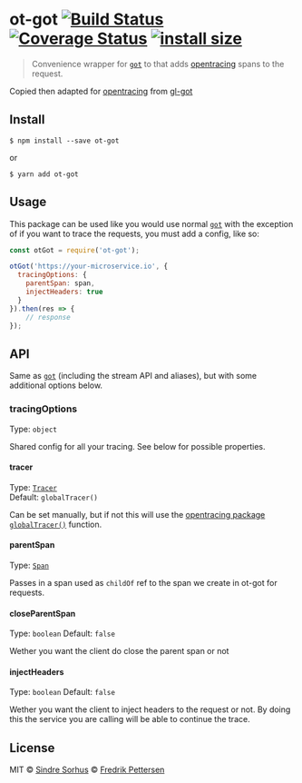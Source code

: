 # ot-got [![Build Status](https://travis-ci.com/Fumler/ot-got.svg?branch=master)](https://travis-ci.com/Fumler/ot-got) [![Coverage Status](https://coveralls.io/repos/github/Fumler/ot-got/badge.svg?branch=master)](https://coveralls.io/github/Fumler/ot-got?branch=master) [![install size](https://packagephobia.now.sh/badge?p=ot-got)](https://packagephobia.now.sh/result?p=ot-got) 

> Convenience wrapper for [`got`](https://github.com/sindresorhus/got) to that adds [opentracing](https://opentracing.io/) spans to the request.

Copied then adapted for [opentracing](https://opentracing.io/) from [gl-got](https://github.com/singapore/gl-got)

## Install

```
$ npm install --save ot-got
```

or

```
$ yarn add ot-got
```


## Usage
This package can be used like you would use normal [`got`](https://github.com/sindresorhus/got) with the exception of if you want to trace the requests, you must add a config, like so:

```js
const otGot = require('ot-got');

otGot('https://your-microservice.io', {
  tracingOptions: {
    parentSpan: span,
    injectHeaders: true
  }
}).then(res => {
	// response
});
```


## API

Same as [`got`](https://github.com/sindresorhus/got) (including the stream API and aliases), but with some additional options below.

### tracingOptions

Type: `object`

Shared config for all your tracing. See below for possible properties.

#### tracer

Type: [`Tracer`](https://github.com/opentracing/opentracing-javascript/blob/master/src/tracer.ts)<br>
Default: `globalTracer()`

Can be set manually, but if not this will use the [opentracing package `globalTracer()`](https://github.com/opentracing/opentracing-javascript/blob/master/src/global_tracer.ts) function.

#### parentSpan

Type: [`Span`](https://github.com/opentracing/opentracing-javascript/blob/master/src/span.ts)

Passes in a span used as `childOf` ref to the span we create in ot-got for requests.

#### closeParentSpan

Type: `boolean`
Default: `false`<br>

Wether you want the client do close the parent span or not

#### injectHeaders

Type: `boolean`
Default: `false`<br>

Wether you want the client to inject headers to the request or not. By doing this the service you are calling will be able to continue the trace.


## License

MIT
© [Sindre Sorhus](https://sindresorhus.com)
© [Fredrik Pettersen](http://whg.no)
